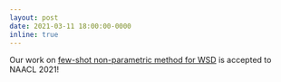 ```yaml
---
layout: post
date: 2021-03-11 18:00:00-0000
inline: true
---
```


Our work on [few-shot non-parametric method for WSD](https://arxiv.org/abs/2104.12677) is accepted to NAACL 2021!
